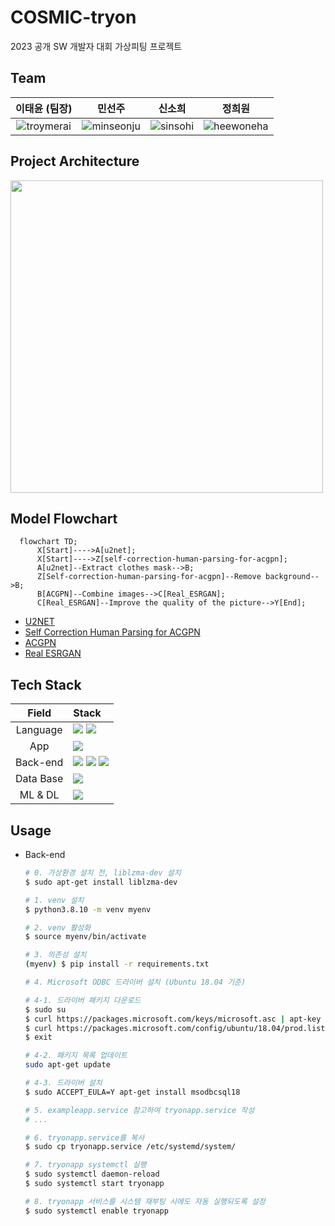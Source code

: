 # COSMIC-tryon
2023 공개 SW 개발자 대회 가상피팅 프로젝트


## Team

| **이태윤 (팀장)** | **민선주** | **신소희** | **정희원** |
|:---:|:---:|:---:|:---:|
| ![troymerai](https://github.com/troymerai.png) | ![minseonju](https://github.com/minseonju.png) | ![sinsohi](https://github.com/sinsohi.png) | ![heewoneha](https://github.com/heewoneha.png) |


## Project Architecture
<img align="center" width="500" src="https://github.com/troymerai/COSMIC-tryon/assets/74031620/53a7432e-a050-4302-8ad6-01013310dd73">


## Model Flowchart

```mermaid
  flowchart TD;
      X[Start]---->A[u2net];
      X[Start]---->Z[self-correction-human-parsing-for-acgpn];
      A[u2net]--Extract clothes mask-->B;
      Z[Self-correction-human-parsing-for-acgpn]--Remove background-->B;
      B[ACGPN]--Combine images-->C[Real_ESRGAN];
      C[Real_ESRGAN]--Improve the quality of the picture-->Y[End];
```

- [U2NET](https://github.com/xuebinqin/U-2-Net)
- [Self Correction Human Parsing for ACGPN](https://github.com/GoGoDuck912/Self-Correction-Human-Parsing)
- [ACGPN](https://github.com/minar09/ACGPN)
- [Real ESRGAN](https://github.com/xinntao/Real-ESRGAN)


## Tech Stack

| Field | Stack |
|:---:|:---|
| Language | <img src="https://img.shields.io/badge/Python-3776AB?style=for-the-badge&logo=Python&logoColor=white"/> <img src="https://img.shields.io/badge/Dart-58ACFA?style=for-the-badge&logo=dart&logoColor=013ADF"/> |
| App | <img src="https://img.shields.io/badge/Flutter-FAFAFA?style=for-the-badge&logo=flutter&logoColor=013ADF"/> |
| Back-end | <img src="https://img.shields.io/badge/Flask-black?style=for-the-badge&logo=flask&logoColor=white"/> <img src="https://img.shields.io/badge/Gunicorn-E6E6E6?style=for-the-badge&logo=gunicorn&logoColor=298A08"/> <img src="https://img.shields.io/badge/Nginx-21610B?style=for-the-badge&logo=Nginx&logoColor=white"/> |
| Data Base |  <img src="https://img.shields.io/badge/Azure SQL DB (MSSQL)-017CEE?style=for-the-badge&logo=microsoft&logoColor=white"/>  |
| ML & DL |  <img src="https://img.shields.io/badge/Google Colab-gray?style=for-the-badge&logo=googlecolab&logoColor=FF8000"/>  |


## Usage

- Back-end

    ```bash
    # 0. 가상환경 설치 전, liblzma-dev 설치
    $ sudo apt-get install liblzma-dev

    # 1. venv 설치
    $ python3.8.10 -m venv myenv

    # 2. venv 활성화
    $ source myenv/bin/activate

    # 3. 의존성 설치
    (myenv) $ pip install -r requirements.txt

    # 4. Microsoft ODBC 드라이버 설치 (Ubuntu 18.04 기준)
    
    # 4-1. 드라이버 패키지 다운로드
    $ sudo su
    $ curl https://packages.microsoft.com/keys/microsoft.asc | apt-key add -
    $ curl https://packages.microsoft.com/config/ubuntu/18.04/prod.list > /etc/apt/sources.list.d/mssql-release.list
    $ exit

    # 4-2. 패키지 목록 업데이트
    sudo apt-get update

    # 4-3. 드라이버 설치
    $ sudo ACCEPT_EULA=Y apt-get install msodbcsql18

    # 5. exampleapp.service 참고하여 tryonapp.service 작성
    # ...

    # 6. tryonapp.service를 복사
    $ sudo cp tryonapp.service /etc/systemd/system/

    # 7. tryonapp systemctl 실행
    $ sudo systemctl daemon-reload
    $ sudo systemctl start tryonapp

    # 8. tryonapp 서비스를 시스템 재부팅 시에도 자동 실행되도록 설정
    $ sudo systemctl enable tryonapp
    ```
